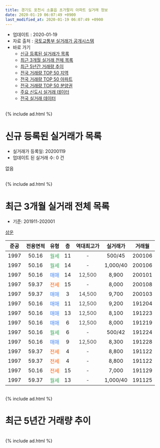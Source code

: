 ```yaml
---
title: 경기도 포천시 소흘읍 초가팔리 아파트 실거래 정보
date: 2020-01-19 06:07:49 +0900
last_modified_at: 2020-01-19 06:07:49 +0900
---
```


* 업데이트 : 2020-01-19
* 자료 출처 : [국토교통부 실거래가 공개시스템](http://rt.molit.go.kr)
* 바로 가기
    * [신규 등록된 실거래가 목록](#신규-등록된-실거래가-목록)
    * [최근 3개월 실거래 전체 목록](#최근-3개월-실거래-전체-목록)
    * [최근 5년간 거래량 추이](#최근-5년간-거래량-추이)
    * [전국 거래량 TOP 50 지역](https://apt-info.github.io/apt-trade-info/최근-3개월-전국에서-가장-거래가-많이-발생한-지역)
    * [전국 거래량 TOP 50 아파트](https://apt-info.github.io/apt-trade-info/최근-3개월-전국에서-가장-거래가-많이-발생한-아파트)
    * [전국 거래량 TOP 50 분양권](https://apt-info.github.io/apt-trade-info/최근-3개월-전국에서-가장-거래가-많이-발생한-분양권)
    * [주요 신도시 실거래 데이터](https://apt-info.github.io/apt-trade-info/주요-신도시)
    * [전국 실거래 데이터](https://apt-info.github.io/apt-trade-info/전국)
<br>
{% include ad.html %}
<br>

# 신규 등록된 실거래가 목록
* 실거래가 등록일: 20200119
* 업데이트 된 실거래 수: 0 건

없음

<br>
{% include ad.html %}
<br>

# 최근 3개월 실거래 전체 목록
* 기준: 201911-202001


[상운](https://search.naver.com/search.naver?query=%EA%B2%BD%EA%B8%B0%EB%8F%84+%ED%8F%AC%EC%B2%9C%EC%8B%9C+%EC%86%8C%ED%9D%98%EC%9D%8D+%EC%B4%88%EA%B0%80%ED%8C%94%EB%A6%AC+%EC%83%81%EC%9A%B4)

|준공|전용면적|유형|층|역대최고가|실거래가|거래월|
|:---:|:---:|:---:|:---:|:---:|:---:|:---:|
|1997|50.16|<span style="color:#34a853">월세</span>|11|<span style="color:#444444">-</span>|500/45|200106|
|1997|50.16|<span style="color:#34a853">월세</span>|14|<span style="color:#444444">-</span>|1,000/40|200106|
|1997|50.16|<span style="color:#4285f3">매매</span>|14|<span style="color:#444444">12,500</span>|8,900|200101|
|1997|59.37|<span style="color:#ff5a00">전세</span>|15|<span style="color:#444444">-</span>|8,000|200108|
|1997|59.37|<span style="color:#4285f3">매매</span>|3|<span style="color:#444444">14,500</span>|9,700|200103|
|1997|50.16|<span style="color:#4285f3">매매</span>|11|<span style="color:#444444">12,500</span>|9,200|191204|
|1997|50.16|<span style="color:#4285f3">매매</span>|13|<span style="color:#444444">12,500</span>|8,100|191223|
|1997|50.16|<span style="color:#4285f3">매매</span>|6|<span style="color:#444444">12,500</span>|8,000|191219|
|1997|50.16|<span style="color:#34a853">월세</span>|6|<span style="color:#444444">-</span>|500/42|191224|
|1997|50.16|<span style="color:#4285f3">매매</span>|9|<span style="color:#444444">12,500</span>|8,300|191228|
|1997|59.37|<span style="color:#ff5a00">전세</span>|4|<span style="color:#444444">-</span>|8,800|191122|
|1997|59.37|<span style="color:#ff5a00">전세</span>|4|<span style="color:#444444">-</span>|8,800|191122|
|1997|50.16|<span style="color:#ff5a00">전세</span>|15|<span style="color:#444444">-</span>|7,000|191129|
|1997|59.37|<span style="color:#34a853">월세</span>|13|<span style="color:#444444">-</span>|1,000/40|191125|


<br>
{% include ad.html %}
<br>

# 최근 5년간 거래량 추이


<div style="width:100%;">
    <canvas id="deal_progress" height="200"></canvas>
</div>

<script>
new Chart(document.getElementById("deal_progress"), {
    type: 'line',
    data: {
        labels: ['201501','201502','201503','201504','201505','201506','201507','201508','201509','201510','201511','201512','201601','201602','201603','201604','201605','201606','201607','201608','201609','201610','201611','201612','201701','201702','201703','201704','201705','201706','201707','201708','201709','201710','201711','201712','201801','201802','201803','201804','201805','201806','201807','201808','201809','201810','201811','201812','201901','201902','201903','201904','201905','201906','201907','201908','201909','201910','201911','201912','202001'],
        datasets: [{
            label: '매매',
            pointRadius: 1,
            data: [5, 7, 12, 9, 6, 11, 4, 8, 7, 12, 7, 2, 2, 10, 15, 11, 9, 9, 8, 8, 10, 4, 7, 10, 2, 12, 11, 11, 5, 6, 9, 8, 1, 4, 2, 5, 5, 2, 7, 5, 3, 5, 3, 3, 0, 6, 1, 6, 5, 5, 4, 3, 3, 3, 2, 4, 5, 2, 0, 4, 2],
            borderColor: "rgba(255, 201, 14, 1)",
            backgroundColor: "rgba(255, 201, 14, 0.5)",
            fill: false,
            lineTension: 0
        },{
            label: '전월세',
            pointRadius: 1,
            data: [5, 11, 12, 7, 7, 6, 9, 13, 10, 13, 11, 5, 10, 5, 8, 5, 3, 8, 9, 9, 10, 11, 3, 8, 4, 4, 12, 8, 9, 8, 4, 7, 10, 3, 4, 3, 7, 8, 5, 11, 4, 5, 8, 10, 4, 3, 6, 1, 1, 7, 9, 7, 7, 1, 2, 7, 7, 4, 4, 1, 3],
            borderColor: "rgba(0, 141, 185, 1)",
            backgroundColor: "rgba(0, 141, 185, 0.5)",
            fill: false,
            lineTension: 0
        }
        ]
    },
    options: {
        responsive: true,
        title: {
            display: false
        },
        tooltips: {
            mode: 'index',
            intersect: false
        },
        hover: {
            mode: 'nearest',
            intersect: true
        },
        scales: {
            xAxes: [{
                display: true,
                scaleLabel: {
                    display: true,
                    labelString: '년/월'
                }
            }],
            yAxes: [{
                display: true,
                ticks: {
                    suggestedMin: 0,
                },
                scaleLabel: {
                    display: true,
                    labelString: '실거래 수'
                }
            }]
        }
    }
});

</script>


<br>
{% include ad.html %}
<br>

